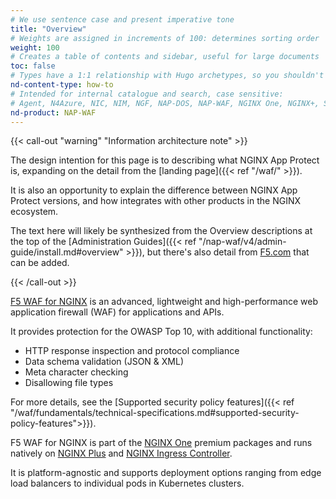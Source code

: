 ```yaml
---
# We use sentence case and present imperative tone
title: "Overview"
# Weights are assigned in increments of 100: determines sorting order
weight: 100
# Creates a table of contents and sidebar, useful for large documents
toc: false
# Types have a 1:1 relationship with Hugo archetypes, so you shouldn't need to change this
nd-content-type: how-to
# Intended for internal catalogue and search, case sensitive:
# Agent, N4Azure, NIC, NIM, NGF, NAP-DOS, NAP-WAF, NGINX One, NGINX+, Solutions, Unit
nd-product: NAP-WAF
---
```


{{< call-out "warning" "Information architecture note" >}}

The design intention for this page is to describing what NGINX App Protect is, expanding on the detail from the [landing page]({{< ref "/waf/" >}}).

It is also an opportunity to explain the difference between NGINX App Protect versions, and how integrates with other products in the NGINX ecosystem.

The text here will likely be synthesized from the Overview descriptions at the top of the [Administration Guides]({{< ref "/nap-waf/v4/admin-guide/install.md#overview" >}}), but there's also detail from [F5.com](https://www.f5.com/products/nginx/nginx-app-protect) that can be added.

{{< /call-out >}}

[F5 WAF for NGINX](https://www.f5.com/products/nginx/nginx-app-protect) is an advanced, lightweight and high-performance web application firewall (WAF) for applications and APIs. 

It provides protection for the OWASP Top 10, with additional functionality:

- HTTP response inspection and protocol compliance
- Data schema validation (JSON & XML)
- Meta character checking
- Disallowing file types

For more details, see the [Supported security policy features]({{< ref "/waf/fundamentals/technical-specifications.md#supported-security-policy-features">}}).

F5 WAF for NGINX is part of the [NGINX One](https://www.f5.com/products/nginx/one) premium packages and runs natively on [NGINX Plus](https://www.f5.com/products/nginx/nginx-plus) and [NGINX Ingress Controller](https://www.f5.com/products/nginx/nginx-ingress-controller). 

It is platform-agnostic and supports deployment options ranging from edge load balancers to individual pods in Kubernetes clusters.
